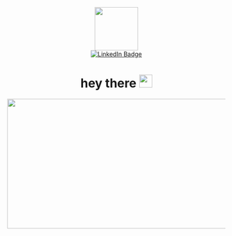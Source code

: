 <div id="header" align="center">
  <img src="https://media.giphy.com/media/2wh2kWDMWom5rQUhbf/giphy.gif" width="100"/>
<div id="badges">
  <a href="https://www.linkedin.com/in/stephanie-towch-4b2549206">
    <img src="https://img.shields.io/badge/LinkedIn-blue?style=for-the-badge&logo=linkedin&logoColor=white" alt="LinkedIn Badge"/>
  </a>
</div>
<img src="https://komarev.com/ghpvc/?username=stephtowch&style=flat-square&color=blue" alt=""/>
<h1>
  hey there
  <img src="https://media.giphy.com/media/w1OBpBd7kJqHrJnJ13/giphy.gif" width="30px"/>
</h1>
</div>
<div align="center">
  <img src="https://media.giphy.com/media/hvRJCLFzcasrR4ia7z/giphy.gif" width="600" height="300"/>
</div>
